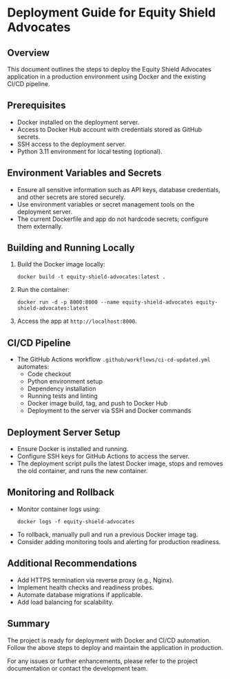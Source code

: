 # Deployment Guide for Equity Shield Advocates

## Overview
This document outlines the steps to deploy the Equity Shield Advocates application in a production environment using Docker and the existing CI/CD pipeline.

## Prerequisites
- Docker installed on the deployment server.
- Access to Docker Hub account with credentials stored as GitHub secrets.
- SSH access to the deployment server.
- Python 3.11 environment for local testing (optional).

## Environment Variables and Secrets
- Ensure all sensitive information such as API keys, database credentials, and other secrets are stored securely.
- Use environment variables or secret management tools on the deployment server.
- The current Dockerfile and app do not hardcode secrets; configure them externally.

## Building and Running Locally
1. Build the Docker image locally:
   ```
   docker build -t equity-shield-advocates:latest .
   ```
2. Run the container:
   ```
   docker run -d -p 8000:8000 --name equity-shield-advocates equity-shield-advocates:latest
   ```
3. Access the app at `http://localhost:8000`.

## CI/CD Pipeline
- The GitHub Actions workflow `.github/workflows/ci-cd-updated.yml` automates:
  - Code checkout
  - Python environment setup
  - Dependency installation
  - Running tests and linting
  - Docker image build, tag, and push to Docker Hub
  - Deployment to the server via SSH and Docker commands

## Deployment Server Setup
- Ensure Docker is installed and running.
- Configure SSH keys for GitHub Actions to access the server.
- The deployment script pulls the latest Docker image, stops and removes the old container, and runs the new container.

## Monitoring and Rollback
- Monitor container logs using:
  ```
  docker logs -f equity-shield-advocates
  ```
- To rollback, manually pull and run a previous Docker image tag.
- Consider adding monitoring tools and alerting for production readiness.

## Additional Recommendations
- Add HTTPS termination via reverse proxy (e.g., Nginx).
- Implement health checks and readiness probes.
- Automate database migrations if applicable.
- Add load balancing for scalability.

## Summary
The project is ready for deployment with Docker and CI/CD automation. Follow the above steps to deploy and maintain the application in production.

For any issues or further enhancements, please refer to the project documentation or contact the development team.
